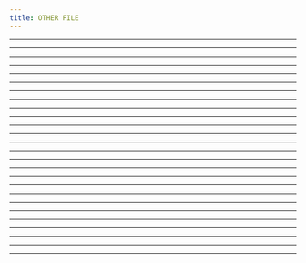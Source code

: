 ```yaml
---
title: OTHER FILE
---
```


-----------------------
-----------------------
-----------------------
-----------------------
-----------------------
-----------------------
-----------------------
-----------------------
-----------------------
-----------------------
-----------------------
-----------------------
-----------------------
-----------------------
-----------------------
-----------------------
-----------------------
-----------------------
-----------------------
-----------------------
-----------------------
-----------------------
-----------------------
-----------------------
-----------------------
-----------------------